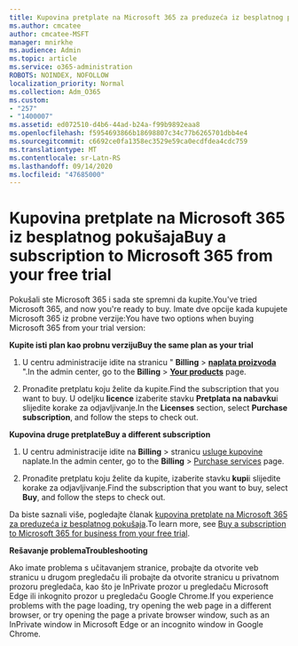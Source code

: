 ```yaml
---
title: Kupovina pretplate na Microsoft 365 za preduzeća iz besplatnog pokušaja
ms.author: cmcatee
author: cmcatee-MSFT
manager: mnirkhe
ms.audience: Admin
ms.topic: article
ms.service: o365-administration
ROBOTS: NOINDEX, NOFOLLOW
localization_priority: Normal
ms.collection: Adm_O365
ms.custom:
- "257"
- "1400007"
ms.assetid: ed072510-d4b6-44ad-b24a-f99b9892eaa8
ms.openlocfilehash: f5954693866b18698807c34c77b6265701dbb4e4
ms.sourcegitcommit: c6692ce0fa1358ec3529e59ca0ecdfdea4cdc759
ms.translationtype: MT
ms.contentlocale: sr-Latn-RS
ms.lasthandoff: 09/14/2020
ms.locfileid: "47685000"
---
```

# <a name="buy-a-subscription-to-microsoft-365-from-your-free-trial"></a><span data-ttu-id="15f11-102">Kupovina pretplate na Microsoft 365 iz besplatnog pokušaja</span><span class="sxs-lookup"><span data-stu-id="15f11-102">Buy a subscription to Microsoft 365 from your free trial</span></span>

<span data-ttu-id="15f11-103">Pokušali ste Microsoft 365 i sada ste spremni da kupite.</span><span class="sxs-lookup"><span data-stu-id="15f11-103">You've tried Microsoft 365, and now you're ready to buy.</span></span> <span data-ttu-id="15f11-104">Imate dve opcije kada kupujete Microsoft 365 iz probne verzije:</span><span class="sxs-lookup"><span data-stu-id="15f11-104">You have two options when buying Microsoft 365 from your trial version:</span></span>
  
 <span data-ttu-id="15f11-105">**Kupite isti plan kao probnu verziju**</span><span class="sxs-lookup"><span data-stu-id="15f11-105">**Buy the same plan as your trial**</span></span>
  
1. <span data-ttu-id="15f11-106">U centru administracije idite na stranicu " **Billing** \> **[naplata proizvoda](https://go.microsoft.com/fwlink/p/?linkid=842054)** ".</span><span class="sxs-lookup"><span data-stu-id="15f11-106">In the admin center, go to the **Billing** \> **[Your products](https://go.microsoft.com/fwlink/p/?linkid=842054)** page.</span></span>

2. <span data-ttu-id="15f11-107">Pronađite pretplatu koju želite da kupite.</span><span class="sxs-lookup"><span data-stu-id="15f11-107">Find the subscription that you want to buy.</span></span> <span data-ttu-id="15f11-108">U odeljku **licence** izaberite stavku **Pretplata na nabavku**i slijedite korake za odjavljivanje.</span><span class="sxs-lookup"><span data-stu-id="15f11-108">In the **Licenses** section, select **Purchase subscription**, and follow the steps to check out.</span></span>

<span data-ttu-id="15f11-109">**Kupovina druge pretplate**</span><span class="sxs-lookup"><span data-stu-id="15f11-109">**Buy a different subscription**</span></span>
  
1. <span data-ttu-id="15f11-110">U centru administracije idite na **Billing** \> stranicu [usluge kupovine](https://go.microsoft.com/fwlink/p/?linkid=868433) naplate.</span><span class="sxs-lookup"><span data-stu-id="15f11-110">In the admin center, go to the **Billing** \> [Purchase services](https://go.microsoft.com/fwlink/p/?linkid=868433) page.</span></span>

3. <span data-ttu-id="15f11-111">Pronađite pretplatu koju želite da kupite, izaberite stavku **kupi**i slijedite korake za odjavljivanje.</span><span class="sxs-lookup"><span data-stu-id="15f11-111">Find the subscription that you want to buy, select **Buy**, and follow the steps to check out.</span></span>

<span data-ttu-id="15f11-112">Da biste saznali više, pogledajte članak [kupovina pretplate na Microsoft 365 za preduzeća iz besplatnog pokušaja](https://docs.microsoft.com/microsoft-365/commerce/buy-a-subscription-from-your-free-trial).</span><span class="sxs-lookup"><span data-stu-id="15f11-112">To learn more, see [Buy a subscription to Microsoft 365 for business from your free trial](https://docs.microsoft.com/microsoft-365/commerce/buy-a-subscription-from-your-free-trial).</span></span>

<span data-ttu-id="15f11-113">**Rešavanje problema**</span><span class="sxs-lookup"><span data-stu-id="15f11-113">**Troubleshooting**</span></span>

<span data-ttu-id="15f11-114">Ako imate problema s učitavanjem stranice, probajte da otvorite veb stranicu u drugom pregledaču ili probajte da otvorite stranicu u privatnom prozoru pregledača, kao što je InPrivate prozor u pregledaču Microsoft Edge ili inkognito prozor u pregledaču Google Chrome.</span><span class="sxs-lookup"><span data-stu-id="15f11-114">If you experience problems with the page loading, try opening the web page in a different browser, or try opening the page a private browser window, such as an InPrivate window in Microsoft Edge or an incognito window in Google Chrome.</span></span>
